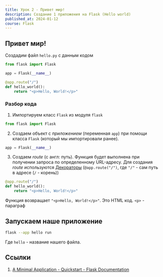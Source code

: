 ```yaml
---
title: Урок 2 - Привет мир!
description: Создание 1 приложения на Flask (Hello world)
published_at: 2024-01-12
course: Flask
---
```


## Привет мир!

Создадим файл `hello.py` с данным кодом

```py
from flask import Flask

app = Flask(__name__)

@app.route("/")
def hello_world():
    return "<p>Hello, World!</p>"
```

### Разбор кода

1. Импортируем класс `Flask` из модуля `flask`

```py
from flask import Flask
```

2. Создаем объект с _приложением_ (переменная `app`) при помощи класса `Flask` (который мы импортировали ранее).

```py
app = Flask(__name__)
```

3. Создаем _route_ (с англ: путь). Функция будет выполнена при получении запроса по определенному URL-адресу. Для создания _route_ используются [Декораторы](https://habr.com/ru/companies/otus/articles/727590/) (`@app.route("/")`, где `"/"` - сам путь в адресе (`/` - корень))

```py
@app.route("/")
def hello_world():
    return "<p>Hello, World!</p>"
```

Функция возвращает `"<p>Hello, World!</p>"`. Это HTML код. `<p>` - параграф

## Запускаем наше приложение

```sh
flask --app hello run
```

Где `hello` - название нашего файла.

## Ссылки

1. [A Minimal Application - Quickstart - Flask Documentation](https://flask.palletsprojects.com/en/3.0.x/quickstart/#a-minimal-application)
